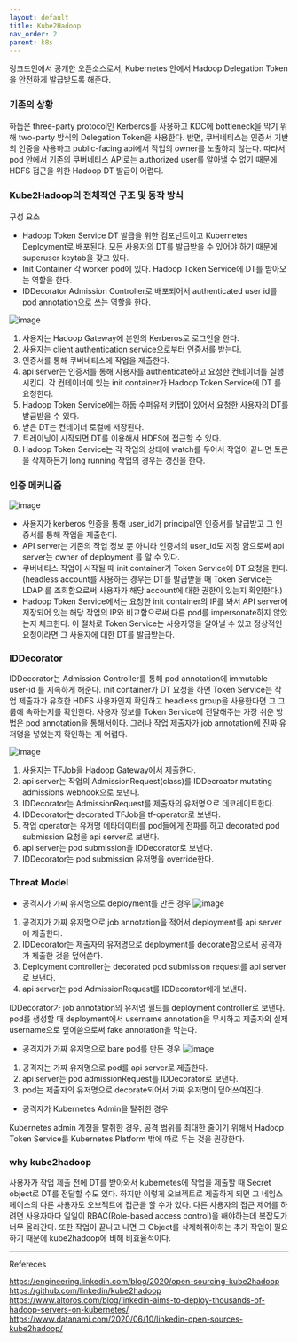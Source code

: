 ```yaml
---
layout: default
title: Kube2Hadoop
nav_order: 2
parent: k8s
---
```


링크드인에서 공개한 오픈소스로서, Kubernetes 안에서 Hadoop Delegation Token을 안전하게 발급받도록 해준다.

### 기존의 상황

하둡은 three-party protocol인 Kerberos를 사용하고 KDC에 bottleneck을 막기 위해 two-party 방식의 Delegation Token을 사용한다.
반면, 쿠버네티스는 인증서 기반의 인증을 사용하고 public-facing api에서 작업의 owner를 노출하지 않는다.
따라서 pod 안에서 기존의 쿠버네티스 API로는 authorized user를 알아낼 수 없기 때문에 HDFS 접근을 위한 Hadoop DT 발급이 어렵다.

### Kube2Hadoop의 전체적인 구조 및 동작 방식

구성 요소

- Hadoop Token Service
  DT 발급을 위한 컴포넌트이고 Kubernetes Deployment로 배포된다. 모든 사용자의 DT를 발급받을 수 있어야 하기 때문에 superuser keytab을 갖고 있다.
- Init Container
  각 worker pod에 있다. Hadoop Token Service에 DT를 받아오는 역할을 한다.
- IDDecorator
  Admission Controller로 배포되어서 authenticated user id를 pod annotation으로 쓰는 역할을 한다.

![image](../images/k8s_kube2hadoop_jobflow.png)

1. 사용자는 Hadoop Gateway에 본인의 Kerberos로 로그인을 한다.
1. 사용자는 client authentication service으로부터 인증서를 받는다.
1. 인증서를 통해 쿠버네티스에 작업을 제출한다.
1. api server는 인증서를 통해 사용자를 authenticate하고 요청한 컨테이너를 실행시킨다. 각 컨테이너에 있는 init container가 Hadoop Token Service에 DT 를 요청한다.
1. Hadoop Token Service에는 하둡 수퍼유저 키탭이 있어서 요청한 사용자의 DT를 발급받을 수 있다.
1. 받은 DT는 컨테이너 로컬에 저장된다.
1. 트레이닝이 시작되면 DT를 이용해서 HDFS에 접근할 수 있다.
1. Hadoop Token Service는 각 작업의 상태에 watch를 두어서 작업이 끝나면 토큰을 삭제하든가 long running 작업의 경우는 갱신을 한다.

### 인증 메커니즘

![image](../images/k8s_kube2hadoop_auth.png)

- 사용자가 kerberos 인증을 통해 user_id가 principal인 인증서를 발급받고 그 인증서를 통해 작업을 제출한다.
- API server는 기존의 작업 정보 뿐 아니라 인증서의 user_id도 저장 함으로써 api server는 owner of deployment 를 알 수 있다.
- 쿠버네티스 작업이 시작될 때 init container가 Token Service에 DT 요청을 한다.
  (headless account를 사용하는 경우는 DT를 발급받을 때 Token Service는 LDAP 를 조회함으로써 사용자가 해당 account에 대한 권한이 있는지 확인한다.)
- Hadoop Token Service에서는 요청한 init container의 IP를 봐서 API server에 저장되어 있는 해당 작업의 IP와 비교함으로써 다른 pod를 impersonate하지 않았는지 체크한다. 이 절차로 Token Service는 사용자명을 알아낼 수 있고 정상적인 요청이라면 그 사용자에 대한 DT를 발급받는다.

### IDDecorator

IDDecorator는 Admission Controller를 통해 pod annotation에 immutable user-id 를 지속하게 해준다.
init container가 DT 요청을 하면 Token Service는 작업 제출자가 유효한 HDFS 사용자인지 확인하고 headless group을 사용한다면 그 그룹에 속하는지를 확인한다.
사용자 정보를 Token Service에 전달해주는 가장 쉬운 방법은 pod annotation을 통해서이다. 그러나 작업 제출자가 job annotation에 진짜 유저명을 넣었는지 확인하는 게 어렵다.

![image](../images/k8s_kube2hadoop_iddecorator.png)

1. 사용자는 TFJob을 Hadoop Gateway에서 제출한다.
1. api server는 작업의 AdmissionRequest(class)를 IDDecroator mutating admissions webhook으로 보낸다.
1. IDDecorator는 AdmissionRequest를 제출자의 유저명으로 데코레이트한다.
1. IDDecorator는 decorated TFJob을 tf-operator로 보낸다.
1. 작업 operator는 유저명 메타데이터를 pod들에게 전파를 하고 decorated pod submission 요청을 api server로 보낸다.
1. api server는 pod submission을 IDDecorator로 보낸다.
1. IDDecorator는 pod submission 유저명을 override한다.

### Threat Model

- 공격자가 가짜 유저명으로 deployment를 만든 경우
  ![image](../images/k8s_kube2hadoop_threat1.png)

1. 공격자가 가짜 유저명으로 job annotation을 적어서 deployment를 api server에 제출한다.
1. IDDecorator는 제출자의 유저명으로 deployment를 decorate함으로써 공격자가 제출한 것을 덮어쓴다.
1. Deployment controller는 decorated pod submission request를 api server로 보낸다.
1. api server는 pod AdmissionRequest를 IDDecorator에게 보낸다.

IDDecorator가 job annotation의 유저명 필드를 deployment controller로 보낸다. pod를 생성할 때 deployment에서 username annotation을 무시하고 제출자의 실제 username으로 덮어씀으로써 fake annotation을 막는다.

- 공격자가 가짜 유저명으로 bare pod를 만든 경우
  ![image](../images/k8s_kube2hadoop_threat2.png)

1. 공격자는 가짜 유저명으로 pod를 api server로 제출한다.
1. api server는 pod admissionRequest를 IDDecorator로 보낸다.
1. pod는 제출자의 유저명으로 decorate되어서 가짜 유저명이 덮어쓰여진다.

- 공격자가 Kubernetes Admin을 탈취한 경우

Kubernetes admin 계정을 탈취한 경우, 공격 범위를 최대한 줄이기 위해서 Hadoop Token Service를 Kubernetes Platform 밖에 따로 두는 것을 권장한다.

### why kube2hadoop

사용자가 작업 제출 전에 DT를 받아와서 kubernetes에 작업을 제출할 때 Secret object로 DT를 전달할 수도 있다. 하지만 이렇게 오브젝트로 제출하게 되면 그 네임스페이스의 다른 사용자도 오브젝트에 접근을 할 수가 있다. 다른 사용자의 접근 제어를 하려면 사용자마다 일일이 RBAC(Role-based access control)을 해야하는데 복잡도가 너무 올라간다. 또한 작업이 끝나고 나면 그 Object를 삭제해줘야하는 추가 작업이 필요하기 때문에 kube2hadoop에 비해 비효율적이다.

---

Refereces

https://engineering.linkedin.com/blog/2020/open-sourcing-kube2hadoop
https://github.com/linkedin/kube2hadoop
https://www.altoros.com/blog/linkedin-aims-to-deploy-thousands-of-hadoop-servers-on-kubernetes/
https://www.datanami.com/2020/06/10/linkedin-open-sources-kube2hadoop/
